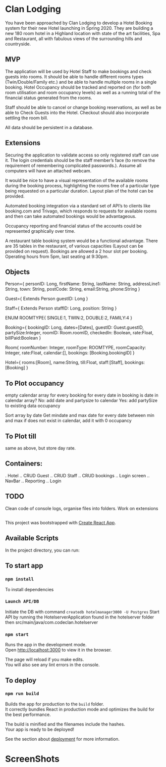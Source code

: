 # Clan Lodging

You have been approached by Clan Lodging to develop a Hotel Booking system for their new Hotel launching in Spring 2020. They are building a new 180 room hotel in a Highland location with state of the art facilities, Spa and Restaurant, all with fabulous views of the surrounding hills and countryside.

## MVP

The application will be used by Hotel Staff to make bookings and check guests into rooms. It should be able to handle different rooms types (Twin/Double/Family etc.) and be able to handle multiple rooms in a single booking. Hotel Occupancy should be tracked and reported on (for both room utilisation and room occupancy levels) as well as a running total of the financial status generated from the rooms.

Staff should be able to cancel or change booking reservations, as well as be able to Check Guests into the Hotel. Checkout should also incorporate settling the room bill.

All data should be persistent in a database.

## Extensions

Securing the application to validate access so only registered staff can use it. The login credentials should be the staff member’s face (to remove the requirement of remembering complicated passwords.). Assume all computers will have an attached webcam.

It would be nice to have a visual representation of the available rooms during the booking process, highlighting the rooms free of a particular type being requested on a particular duration. Layout plan of the hotel can be provided.

Automated booking integration via a standard set of API’s to clients like booking.com and Trivago, which responds to requests for available rooms and then can take automated bookings would be advantageous.

Occupancy reporting and financial status of the accounts could be represented graphically over time.

A restaurant table booking system would be a functional advantage. There are 35 tables in the restaurant, of various capacities (Layout can be provided on request). Bookings are allowed a 2 hour slot per booking. Operating hours from 5pm, last seating at 9:30pm.



## Objects

Person={
  personID: Long,
  firstName: String,
  lastName: String,
  addressLine1: String,
  town: String,
  postCode: String,
  email:String,
  phone:String
}

Guest={
  Extends Person
  guestID: Long
}

Staff={
  Extends Person
  staffID: Long,
  position: String
}

ENUM ROOMTYPE{
  SINGLE:1,
  TWIN:2,
  DOUBLE:2,
  FAMILY:4
}

Booking={
  bookingID: Long,
  dates=[Dates],
  guestID: Guest.guestID,
  partySize:Integer,
  roomID: Room.roomID,
  checkedIn: Boolean,
  rate:Float,
  billPaid:Boolean
}

Room{
  roomNumber: Integer,
  roomType: ROOMTYPE,
  roomCapacity: Integer,
  rate:Float,
  calendar:[],
  bookings: [Booking.bookingID]
}

Hotel={
  rooms:[Room],
  name:String,
  till:Float,
  staff:[Staff],
  bookings:[Booking]
}

## To Plot occupancy
empty calendar array
for every booking
  for every date in booking
    is date in calendar array?
      No: add date and partysize to calendar
      Yes: add partySize to existing data occupancy

Sort array by date
Get mindate and max date
for every date between min and max
  if does not exist in calendar, add it with 0 occupancy

## To Plot till
same as above, but store day rate.


## Containers:

. Hotel
.. CRUD Guest
.. CRUD Staff
.. CRUD bookings
.. Login screen
.. NavBar
.. Reporting
.. Login

## TODO

Clean code of console logs, organise files into folders. Work on extensions




##

This project was bootstrapped with [Create React App](https://github.com/facebook/create-react-app).

## Available Scripts

In the project directory, you can run:

## To start app

### `npm install` 

 To install dependencies

### `Launch API/DB`
 
 Initiate the DB with command `createdb hotelmanager3000 -U Postgres`
 Start API by running the HotelserverApplication found in the hotelserver folder then src/main/java/com.codeclan.hotelserver
 

### `npm start`

Runs the app in the development mode.<br>
Open [http://localhost:3000](http://localhost:3000) to view it in the browser.

The page will reload if you make edits.<br>
You will also see any lint errors in the console.

## To deploy

### `npm run build`

Builds the app for production to the `build` folder.<br>
It correctly bundles React in production mode and optimizes the build for the best performance.

The build is minified and the filenames include the hashes.<br>
Your app is ready to be deployed!

See the section about [deployment](https://facebook.github.io/create-react-app/docs/deployment) for more information.



# ScreenShots

